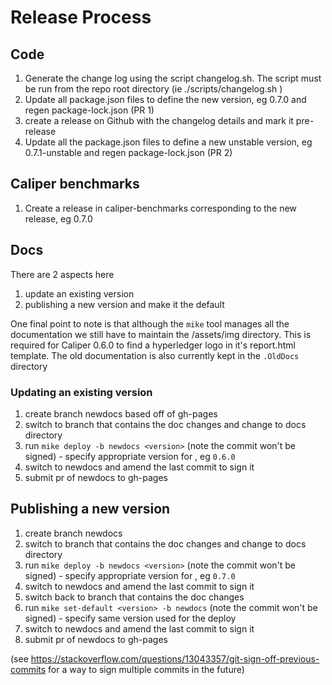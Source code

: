 # Release Process

## Code
1. Generate the change log using the script changelog.sh. The script must be run from the repo root directory (ie ./scripts/changelog.sh <commit to start from> <new version>)
2. Update all package.json files to define the new version, eg 0.7.0 and regen package-lock.json (PR 1)
3. create a release on Github with the changelog details and mark it pre-release
4. Update all the package.json files to define a new unstable version, eg 0.7.1-unstable and regen package-lock.json (PR 2)

## Caliper benchmarks
1. Create a release in caliper-benchmarks corresponding to the new release, eg 0.7.0

## Docs

There are 2 aspects here
1. update an existing version
2. publishing a new version and make it the default

One final point to note is that although the `mike` tool manages all the documentation we still have to maintain the /assets/img directory. This is required for Caliper 0.6.0 to find a hyperledger logo in it's report.html template.
The old documentation is also currently kept in the `.OldDocs` directory

### Updating an existing version

1. create branch newdocs based off of gh-pages
2. switch to branch that contains the doc changes and change to docs directory
3. run `mike deploy -b newdocs <version>` (note the commit won't be signed) - specify appropriate version for <version>, eg `0.6.0`
4. switch to newdocs and amend the last commit to sign it
5. submit pr of newdocs to gh-pages

## Publishing a new version

1. create branch newdocs
2. switch to branch that contains the doc changes and change to docs directory
3. run `mike deploy -b newdocs <version>` (note the commit won't be signed) - specify appropriate version for <version>, eg `0.7.0`
4. switch to newdocs and amend the last commit to sign it
5. switch back to branch that contains the doc changes
6. run `mike set-default <version> -b newdocs` (note the commit won't be signed) - specify same version used for the deploy
7. switch to newdocs and amend the last commit to sign it
8. submit pr of newdocs to gh-pages

(see  https://stackoverflow.com/questions/13043357/git-sign-off-previous-commits for a way to sign multiple commits in the future)

